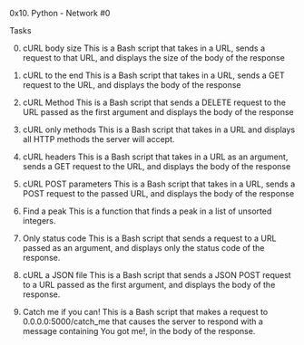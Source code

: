 0x10. Python - Network #0

Tasks

0. cURL body size
This is a Bash script that takes in a URL, sends a request to that URL, and displays the size of the body of the response

1. cURL to the end
This is a Bash script that takes in a URL, sends a GET request to the URL, and displays the body of the response

2. cURL Method
This is a Bash script that sends a DELETE request to the URL passed as the first argument and displays the body of the response

3. cURL only methods
This is a Bash script that takes in a URL and displays all HTTP methods the server will accept.

4. cURL headers
This is a Bash script that takes in a URL as an argument, sends a GET request to the URL, and displays the body of the response


5. cURL POST parameters
This is a Bash script that takes in a URL, sends a POST request to the passed URL, and displays the body of the response

6. Find a peak
This is a function that finds a peak in a list of unsorted integers.

7. Only status code
This is a Bash script that sends a request to a URL passed as an argument, and displays only the status code of the response.

8. cURL a JSON file
This is a Bash script that sends a JSON POST request to a URL passed as the first argument, and displays the body of the response.

9. Catch me if you can!
This is a Bash script that makes a request to 0.0.0.0:5000/catch_me that causes the server to respond with a message containing You got me!, in the body of the response.

